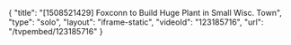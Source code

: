 {
    "title": "[1508521429] Foxconn to Build Huge Plant in Small Wisc. Town",
    "type": "solo",
    "layout": "iframe-static",
    "videoId": "123185716",
    "url": "\/tvpembed\/123185716"
}